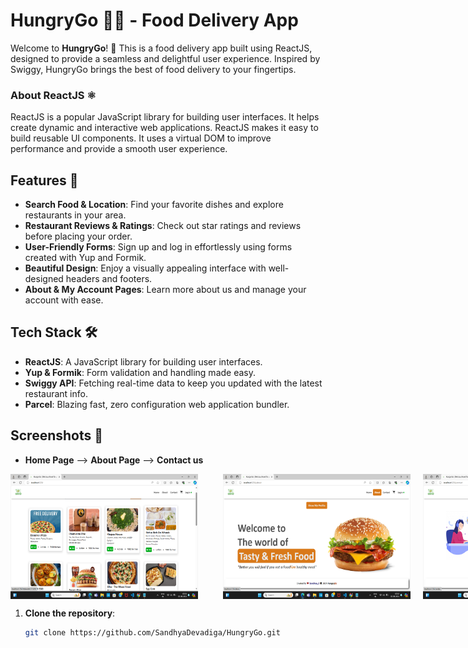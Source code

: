 # HungryGo 🍔🍕 - Food Delivery App

Welcome to **HungryGo**! 🚀 This is a food delivery app built using ReactJS, designed to provide a seamless and delightful user experience. Inspired by Swiggy, HungryGo brings the best of food delivery to your fingertips.

### About ReactJS ⚛️

ReactJS is a popular JavaScript library for building user interfaces. It helps create dynamic and interactive web applications. ReactJS makes it easy to build reusable UI components. It uses a virtual DOM to improve performance and provide a smooth user experience.

## Features 🌟

- **Search Food & Location**: Find your favorite dishes and explore restaurants in your area.
- **Restaurant Reviews & Ratings**: Check out star ratings and reviews before placing your order.
- **User-Friendly Forms**: Sign up and log in effortlessly using forms created with Yup and Formik.
- **Beautiful Design**: Enjoy a visually appealing interface with well-designed headers and footers.
- **About & My Account Pages**: Learn more about us and manage your account with ease.

## Tech Stack 🛠️

- **ReactJS**: A JavaScript library for building user interfaces.
- **Yup & Formik**: Form validation and handling made easy.
- **Swiggy API**: Fetching real-time data to keep you updated with the latest restaurant info.
- **Parcel**: Blazing fast, zero configuration web application bundler.

## Screenshots 📸
- **Home Page**  -->  **About Page**   -->     **Contact us**
<div style="display: flex;">
<img src="https://raw.githubusercontent.com/SandhyaDevadiga/HungryGo/main/Screenshot%20(17).png" width="300" height="200" alt="Home Page" style="margin-right: 40px;">
<img src="https://raw.githubusercontent.com/SandhyaDevadiga/HungryGo/main/Screenshot%20(18).png" width="300" height="200" alt="About Page" style="margin-right: 20px;">
<img src="https://raw.githubusercontent.com/SandhyaDevadiga/HungryGo/main/Screenshot%20(19).png" width="300" height="200" alt="Contact Us">
</div>

1. **Clone the repository**:
   ```bash
   git clone https://github.com/SandhyaDevadiga/HungryGo.git



